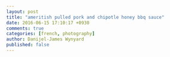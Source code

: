 ```yaml
---
layout: post
title: "ameritish pulled pork and chipotle honey bbq sauce"
date: 2016-06-15 17:10:17 +0930
comments: true
categories: [french, photography]
author: Danijel-James Wynyard
published: false
---
```

